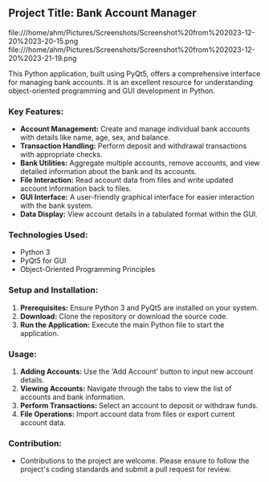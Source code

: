 ## Project Title: Bank Account Manager
file:///home/ahm/Pictures/Screenshots/Screenshot%20from%202023-12-20%2023-20-15.png
file:///home/ahm/Pictures/Screenshots/Screenshot%20from%202023-12-20%2023-21-19.png



This Python application, built using PyQt5, offers a comprehensive interface for managing bank accounts. It is an excellent resource for understanding object-oriented programming and GUI development in Python.

### Key Features:
- **Account Management:** Create and manage individual bank accounts with details like name, age, sex, and balance.
- **Transaction Handling:** Perform deposit and withdrawal transactions with appropriate checks.
- **Bank Utilities:** Aggregate multiple accounts, remove accounts, and view detailed information about the bank and its accounts.
- **File Interaction:** Read account data from files and write updated account information back to files.
- **GUI Interface:** A user-friendly graphical interface for easier interaction with the bank system.
- **Data Display:** View account details in a tabulated format within the GUI.

### Technologies Used:
- Python 3
- PyQt5 for GUI
- Object-Oriented Programming Principles

### Setup and Installation:
1. **Prerequisites:** Ensure Python 3 and PyQt5 are installed on your system.
2. **Download:** Clone the repository or download the source code.
3. **Run the Application:** Execute the main Python file to start the application.

### Usage:
1. **Adding Accounts:** Use the 'Add Account' button to input new account details.
2. **Viewing Accounts:** Navigate through the tabs to view the list of accounts and bank information.
3. **Perform Transactions:** Select an account to deposit or withdraw funds.
4. **File Operations:** Import account data from files or export current account data.

### Contribution:
- Contributions to the project are welcome. Please ensure to follow the project's coding standards and submit a pull request for review.
